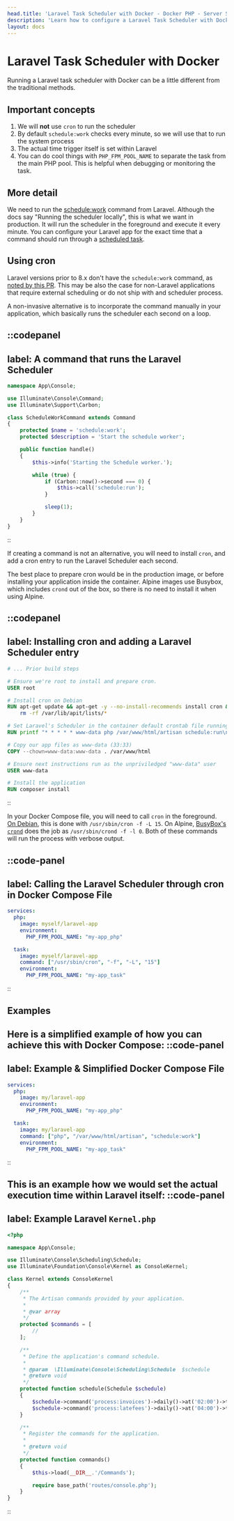 ```yaml
---
head.title: 'Laravel Task Scheduler with Docker - Docker PHP - Server Side Up'
description: 'Learn how to configure a Laravel Task Scheduler with Docker.'
layout: docs
---
```


# Laravel Task Scheduler with Docker
Running a Laravel task scheduler with Docker can be a little different from the traditional methods.

## Important concepts
1. We will **not** use `cron` to run the scheduler
1. By default `schedule:work` checks every minute, so we will use that to run the system process
1. The actual time trigger itself is set within Laravel
1. You can do cool things with `PHP_FPM_POOL_NAME` to separate the task from the main PHP pool. This is helpful when debugging or monitoring the task.

## More detail
We need to run the [schedule:work](https://laravel.com/docs/11.x/scheduling#running-the-scheduler-locally) command from Laravel. Although the docs say "Running the scheduler locally", this is what we want in production. It will run the scheduler in the foreground and execute it every minute. You can configure your Laravel app for the exact time that a command should run through a [scheduled task](https://laravel.com/docs/11.x/scheduling#scheduling-artisan-commands).

## Using cron
Laravel versions prior to 8.x don't have the `schedule:work` command, as [noted by this PR](https://github.com/laravel/framework/pull/34618). This may be also the case for non-Laravel applications that require external scheduling or do not ship with and scheduler process.

A non-invasive alternative is to incorporate the command manually in your application, which basically runs the scheduler each second on a loop.

::codepanel
---
label: A command that runs the Laravel Scheduler
---
```php
namespace App\Console;

use Illuminate\Console\Command;
use Illuminate\Support\Carbon;

class ScheduleWorkCommand extends Command
{
    protected $name = 'schedule:work';
    protected $description = 'Start the schedule worker';

    public function handle()
    {
        $this->info('Starting the Schedule worker.');

        while (true) {
            if (Carbon::now()->second === 0) {
                $this->call('schedule:run');
            }

            sleep(1);
        }
    }
}
```
::

If creating a command is not an alternative, you will need to install `cron`, and add a cron entry to run the Laravel Scheduler each second.

The best place to prepare cron would be in the production image, or before installing your application inside the container. Alpine images use Busybox, which includes `crond` out of the box, so there is no need to install it when using Alpine.

::codepanel
---
label: Installing cron and adding a Laravel Scheduler entry
---
```dockerfile
# ... Prior build steps

# Ensure we're root to install and prepare cron.
USER root

# Install cron on Debian
RUN apt-get update && apt-get -y --no-install-recommends install cron && \
    rm -rf /var/lib/apit/lists/*

# Set Laravel's Scheduler in the container default crontab file running as the "www-data" user
RUN printf "* * * * * www-data php /var/www/html/artisan schedule:run\n" >> /etc/crontab

# Copy our app files as www-data (33:33)
COPY --chown=www-data:www-data . /var/www/html

# Ensure next instructions run as the unpriviledged "www-data" user
USER www-data

# Install the application
RUN composer install
```
::

In your Docker Compose file, you will need to call `cron` in the foreground. [On Debian](https://manpages.debian.org/bookworm/cron/cron.8.en.html), this is done with `/usr/sbin/cron -f -L 15`. On Alpine, [BusyBox's `crond`](https://busybox.net/downloads/BusyBox.html#crond) does the job as `/usr/sbin/crond -f -l 0`. Both of these commands will run the process with verbose output.

::code-panel
---
label: Calling the Laravel Scheduler through cron in Docker Compose File
---
```yaml
services:
  php:
    image: myself/laravel-app
    environment:
      PHP_FPM_POOL_NAME: "my-app_php"

  task:
    image: myself/laravel-app
    command: ["/usr/sbin/cron", "-f", "-L", "15"]
    environment:
      PHP_FPM_POOL_NAME: "my-app_task"
```
::

## Examples
Here is a simplified example of how you can achieve this with Docker Compose:
::code-panel
---
label: Example & Simplified Docker Compose File
---
```yaml
services:
  php:
    image: my/laravel-app
    environment:
      PHP_FPM_POOL_NAME: "my-app_php"

  task:
    image: my/laravel-app
    command: ["php", "/var/www/html/artisan", "schedule:work"]
    environment:
      PHP_FPM_POOL_NAME: "my-app_task"
```
::


This is an example how we would set the actual execution time within Laravel itself:
::code-panel
---
label: Example Laravel `Kernel.php`
---
```php
<?php

namespace App\Console;

use Illuminate\Console\Scheduling\Schedule;
use Illuminate\Foundation\Console\Kernel as ConsoleKernel;

class Kernel extends ConsoleKernel
{
    /**
     * The Artisan commands provided by your application.
     *
     * @var array
     */
    protected $commands = [
        //
    ];

    /**
     * Define the application's command schedule.
     *
     * @param  \Illuminate\Console\Scheduling\Schedule  $schedule
     * @return void
     */
    protected function schedule(Schedule $schedule)
    {
        $schedule->command('process:invoices')->daily()->at('02:00')->timezone('America/Chicago');
        $schedule->command('process:latefees')->daily()->at('04:00')->timezone('America/Chicago');
    }

    /**
     * Register the commands for the application.
     *
     * @return void
     */
    protected function commands()
    {
        $this->load(__DIR__.'/Commands');

        require base_path('routes/console.php');
    }
}
```
::
